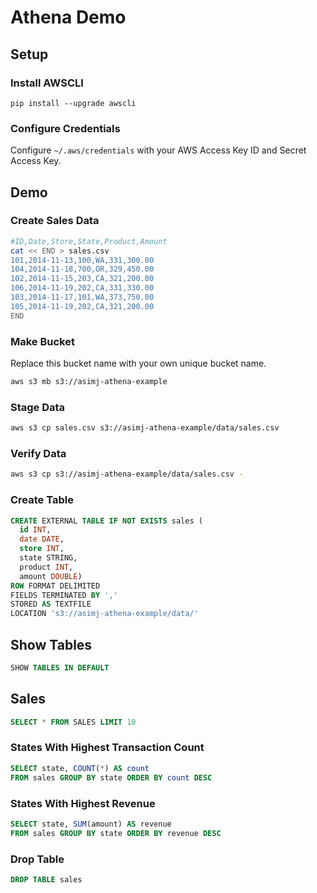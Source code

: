 # Athena Demo

## Setup

### Install AWSCLI

    pip install --upgrade awscli

### Configure Credentials

Configure `~/.aws/credentials` with your AWS Access Key ID and Secret
Access Key.

## Demo

### Create Sales Data

```bash
#ID,Date,Store,State,Product,Amount
cat << END > sales.csv
101,2014-11-13,100,WA,331,300.00
104,2014-11-18,700,OR,329,450.00
102,2014-11-15,203,CA,321,200.00
106,2014-11-19,202,CA,331,330.00
103,2014-11-17,101,WA,373,750.00
105,2014-11-19,202,CA,321,200.00
END
```

### Make Bucket

Replace this bucket name with your own unique bucket name.

```bash
aws s3 mb s3://asimj-athena-example
```

### Stage Data 

```bash
aws s3 cp sales.csv s3://asimj-athena-example/data/sales.csv
```

### Verify Data

```bash
aws s3 cp s3://asimj-athena-example/data/sales.csv -
```

### Create Table

```sql
CREATE EXTERNAL TABLE IF NOT EXISTS sales (
  id INT,
  date DATE,
  store INT,
  state STRING,
  product INT,
  amount DOUBLE) 
ROW FORMAT DELIMITED
FIELDS TERMINATED BY ','
STORED AS TEXTFILE
LOCATION 's3://asimj-athena-example/data/'
```

## Show Tables

```sql
SHOW TABLES IN DEFAULT
```

## Sales

```sql
SELECT * FROM SALES LIMIT 10
```

### States With Highest Transaction Count

```sql
SELECT state, COUNT(*) AS count 
FROM sales GROUP BY state ORDER BY count DESC
```

### States With Highest Revenue

```sql
SELECT state, SUM(amount) AS revenue
FROM sales GROUP BY state ORDER BY revenue DESC
```

### Drop Table

```sql
DROP TABLE sales
```


